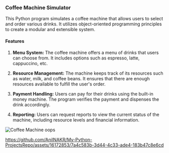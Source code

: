 ### Coffee Machine Simulator

This Python program simulates a coffee machine that allows users to select and order various drinks. It utilizes object-oriented programming principles to create a modular and extensible system.

#### Features

1) **Menu System:** The coffee machine offers a menu of drinks that users can choose from. It includes options such as espresso, latte, cappuccino, etc.

2) **Resource Management:** The machine keeps track of its resources such as water, milk, and coffee beans. It ensures that there are enough resources available to fulfill the user's order.

3) **Payment Handling:** Users can pay for their drinks using the built-in money machine. The program verifies the payment and dispenses the drink accordingly.

4) **Reporting:** Users can request reports to view the current status of the machine, including resource levels and financial information.

![Coffee Machine oops](https://github.com/AnilNAKR/My-Python-ProjectsRepo/assets/16172853/f70a44af-0788-4949-a2c8-a010a730f130)



https://github.com/AnilNAKR/My-Python-ProjectsRepo/assets/16172853/7a4c583b-3d44-4c33-ade4-183b47c8e6cd


